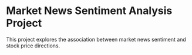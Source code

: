 # Market News Sentiment Analysis Project

This project explores the association between market news sentiment and stock price directions.